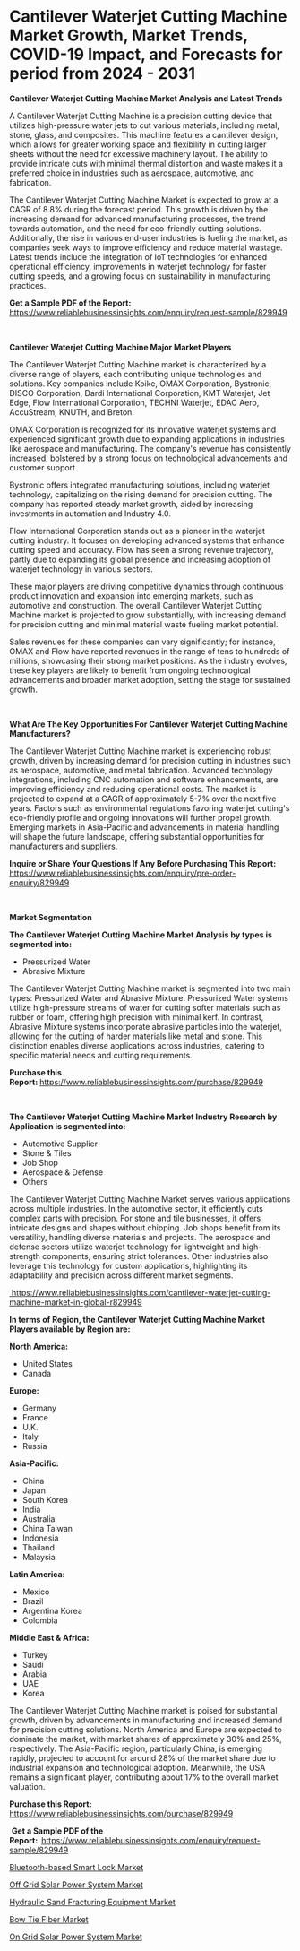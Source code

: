 <p><h1>Cantilever Waterjet Cutting Machine Market Growth, Market Trends, COVID-19 Impact, and Forecasts for period from 2024 - 2031</h1></p><p><strong>Cantilever Waterjet Cutting Machine Market Analysis and Latest Trends</strong></p>
<p><p>A Cantilever Waterjet Cutting Machine is a precision cutting device that utilizes high-pressure water jets to cut various materials, including metal, stone, glass, and composites. This machine features a cantilever design, which allows for greater working space and flexibility in cutting larger sheets without the need for excessive machinery layout. The ability to provide intricate cuts with minimal thermal distortion and waste makes it a preferred choice in industries such as aerospace, automotive, and fabrication.</p><p>The Cantilever Waterjet Cutting Machine Market is expected to grow at a CAGR of 8.8% during the forecast period. This growth is driven by the increasing demand for advanced manufacturing processes, the trend towards automation, and the need for eco-friendly cutting solutions. Additionally, the rise in various end-user industries is fueling the market, as companies seek ways to improve efficiency and reduce material wastage. Latest trends include the integration of IoT technologies for enhanced operational efficiency, improvements in waterjet technology for faster cutting speeds, and a growing focus on sustainability in manufacturing practices.</p></p>
<p><strong>Get a Sample PDF of the Report:&nbsp;</strong> <a href="https://www.reliablebusinessinsights.com/enquiry/request-sample/829949?utm_campaign=62&utm_medium=2&utm_source=Github&utm_content=ia&utm_term=18122024&utm_id=cantilever-waterjet-cutting-machine">https://www.reliablebusinessinsights.com/enquiry/request-sample/829949</a></p>
<p>&nbsp;</p>
<p><strong>Cantilever Waterjet Cutting Machine Major Market Players</strong></p>
<p><p>The Cantilever Waterjet Cutting Machine market is characterized by a diverse range of players, each contributing unique technologies and solutions. Key companies include Koike, OMAX Corporation, Bystronic, DISCO Corporation, Dardi International Corporation, KMT Waterjet, Jet Edge, Flow International Corporation, TECHNI Waterjet, EDAC Aero, AccuStream, KNUTH, and Breton.</p><p>OMAX Corporation is recognized for its innovative waterjet systems and experienced significant growth due to expanding applications in industries like aerospace and manufacturing. The company's revenue has consistently increased, bolstered by a strong focus on technological advancements and customer support.</p><p>Bystronic offers integrated manufacturing solutions, including waterjet technology, capitalizing on the rising demand for precision cutting. The company has reported steady market growth, aided by increasing investments in automation and Industry 4.0.</p><p>Flow International Corporation stands out as a pioneer in the waterjet cutting industry. It focuses on developing advanced systems that enhance cutting speed and accuracy. Flow has seen a strong revenue trajectory, partly due to expanding its global presence and increasing adoption of waterjet technology in various sectors.</p><p>These major players are driving competitive dynamics through continuous product innovation and expansion into emerging markets, such as automotive and construction. The overall Cantilever Waterjet Cutting Machine market is projected to grow substantially, with increasing demand for precision cutting and minimal material waste fueling market potential.</p><p>Sales revenues for these companies can vary significantly; for instance, OMAX and Flow have reported revenues in the range of tens to hundreds of millions, showcasing their strong market positions. As the industry evolves, these key players are likely to benefit from ongoing technological advancements and broader market adoption, setting the stage for sustained growth.</p></p>
<p>&nbsp;</p>
<p><strong>What Are The Key Opportunities For Cantilever Waterjet Cutting Machine Manufacturers?</strong></p>
<p><p>The Cantilever Waterjet Cutting Machine market is experiencing robust growth, driven by increasing demand for precision cutting in industries such as aerospace, automotive, and metal fabrication. Advanced technology integrations, including CNC automation and software enhancements, are improving efficiency and reducing operational costs. The market is projected to expand at a CAGR of approximately 5-7% over the next five years. Factors such as environmental regulations favoring waterjet cutting's eco-friendly profile and ongoing innovations will further propel growth. Emerging markets in Asia-Pacific and advancements in material handling will shape the future landscape, offering substantial opportunities for manufacturers and suppliers.</p></p>
<p><strong>Inquire or Share Your Questions If Any Before Purchasing This Report:</strong> <a href="https://www.reliablebusinessinsights.com/enquiry/pre-order-enquiry/829949?utm_campaign=62&utm_medium=2&utm_source=Github&utm_content=ia&utm_term=18122024&utm_id=cantilever-waterjet-cutting-machine">https://www.reliablebusinessinsights.com/enquiry/pre-order-enquiry/829949</a></p>
<p>&nbsp;</p>
<p><strong>Market Segmentation</strong></p>
<p><strong>The Cantilever Waterjet Cutting Machine Market Analysis by types is segmented into:</strong></p>
<p><ul><li>Pressurized Water</li><li>Abrasive Mixture</li></ul></p>
<p><p>The Cantilever Waterjet Cutting Machine market is segmented into two main types: Pressurized Water and Abrasive Mixture. Pressurized Water systems utilize high-pressure streams of water for cutting softer materials such as rubber or foam, offering high precision with minimal kerf. In contrast, Abrasive Mixture systems incorporate abrasive particles into the waterjet, allowing for the cutting of harder materials like metal and stone. This distinction enables diverse applications across industries, catering to specific material needs and cutting requirements.</p></p>
<p><strong>Purchase this Report:&nbsp;</strong><a href="https://www.reliablebusinessinsights.com/purchase/829949?utm_campaign=62&utm_medium=2&utm_source=Github&utm_content=ia&utm_term=18122024&utm_id=cantilever-waterjet-cutting-machine">https://www.reliablebusinessinsights.com/purchase/829949</a></p>
<p>&nbsp;</p>
<p><strong>The Cantilever Waterjet Cutting Machine Market Industry Research by Application is segmented into:</strong></p>
<p><ul><li>Automotive Supplier</li><li>Stone & Tiles</li><li>Job Shop</li><li>Aerospace & Defense</li><li>Others</li></ul></p>
<p><p>The Cantilever Waterjet Cutting Machine Market serves various applications across multiple industries. In the automotive sector, it efficiently cuts complex parts with precision. For stone and tile businesses, it offers intricate designs and shapes without chipping. Job shops benefit from its versatility, handling diverse materials and projects. The aerospace and defense sectors utilize waterjet technology for lightweight and high-strength components, ensuring strict tolerances. Other industries also leverage this technology for custom applications, highlighting its adaptability and precision across different market segments.</p></p>
<p><a href="https://www.reliablebusinessinsights.com/cantilever-waterjet-cutting-machine-market-in-global-r829949?utm_campaign=62&utm_medium=2&utm_source=Github&utm_content=ia&utm_term=18122024&utm_id=cantilever-waterjet-cutting-machine">&nbsp;https://www.reliablebusinessinsights.com/cantilever-waterjet-cutting-machine-market-in-global-r829949</a></p>
<p><strong>In terms of Region, the Cantilever Waterjet Cutting Machine Market Players available by Region are:</strong></p>
<p>
    <p> <strong> North America: </strong>
        <ul>
            <li>United States</li>
            <li>Canada</li>
        </ul>
        </p> 
    <p> <strong> Europe: </strong>
        <ul>
            <li>Germany</li>
            <li>France</li>
            <li>U.K.</li>
            <li>Italy</li>
            <li>Russia</li>
        </ul>
        </p> 
    <p> <strong> Asia-Pacific: </strong>
        <ul>
            <li>China</li>
            <li>Japan</li>
            <li>South Korea</li>
            <li>India</li>
            <li>Australia</li>
            <li>China Taiwan</li>
            <li>Indonesia</li>
            <li>Thailand</li>
            <li>Malaysia</li>
        </ul>
        </p> 
    <p> <strong> Latin America: </strong>
        <ul>
            <li>Mexico</li>
            <li>Brazil</li>
            <li>Argentina Korea</li>
            <li>Colombia</li>
        </ul>
        </p> 
    <p> <strong> Middle East & Africa: </strong>
        <ul>
            <li>Turkey</li>
            <li>Saudi</li>
            <li>Arabia</li>
            <li>UAE</li>
            <li>Korea</li>
        </ul>
    </p>
    </p>
<p><p>The Cantilever Waterjet Cutting Machine market is poised for substantial growth, driven by advancements in manufacturing and increased demand for precision cutting solutions. North America and Europe are expected to dominate the market, with market shares of approximately 30% and 25%, respectively. The Asia-Pacific region, particularly China, is emerging rapidly, projected to account for around 28% of the market share due to industrial expansion and technological adoption. Meanwhile, the USA remains a significant player, contributing about 17% to the overall market valuation.</p></p>
<p><strong>Purchase this Report: </strong><a href="https://www.reliablebusinessinsights.com/purchase/829949?utm_campaign=62&utm_medium=2&utm_source=Github&utm_content=ia&utm_term=18122024&utm_id=cantilever-waterjet-cutting-machine">https://www.reliablebusinessinsights.com/purchase/829949</a></p>
<p>&nbsp;<strong>Get a Sample PDF of the Report:&nbsp;&nbsp;</strong><a href="https://www.reliablebusinessinsights.com/enquiry/request-sample/829949?utm_campaign=62&utm_medium=2&utm_source=Github&utm_content=ia&utm_term=18122024&utm_id=cantilever-waterjet-cutting-machine">https://www.reliablebusinessinsights.com/enquiry/request-sample/829949</a></p>
<p><strong></strong></p>
<p><p><a href="https://github.com/WashimHussain441/Market-Research-Report-List-1/blob/main/bluetooth-based-smart-lock-market.md?utm_campaign=62&utm_medium=2&utm_source=Github&utm_content=ia&utm_term=18122024&utm_id=cantilever-waterjet-cutting-machine">Bluetooth-based Smart Lock Market</a></p><p><a href="https://www.linkedin.com/pulse/data-global-off-grid-solar-power-system-markets-share-size-yzzte?utm_campaign=62&utm_medium=2&utm_source=Github&utm_content=ia&utm_term=18122024&utm_id=cantilever-waterjet-cutting-machine">Off Grid Solar Power System Market</a></p><p><a href="https://github.com/manesros8/Market-Research-Report-List-1/blob/main/hydraulic-sand-fracturing-equipment-market.md?utm_campaign=62&utm_medium=2&utm_source=Github&utm_content=ia&utm_term=18122024&utm_id=cantilever-waterjet-cutting-machine">Hydraulic Sand Fracturing Equipment Market</a></p><p><a href="https://www.linkedin.com/pulse/bow-tie-fiber-demand-sales-growth-forecasts-2024-2031-afyje?utm_campaign=62&utm_medium=2&utm_source=Github&utm_content=ia&utm_term=18122024&utm_id=cantilever-waterjet-cutting-machine">Bow Tie Fiber Market</a></p><p><a href="https://www.linkedin.com/pulse/comprehensive-grid-solar-power-system-market-study-products-zfice?utm_campaign=62&utm_medium=2&utm_source=Github&utm_content=ia&utm_term=18122024&utm_id=cantilever-waterjet-cutting-machine">On Grid Solar Power System Market</a></p></p>